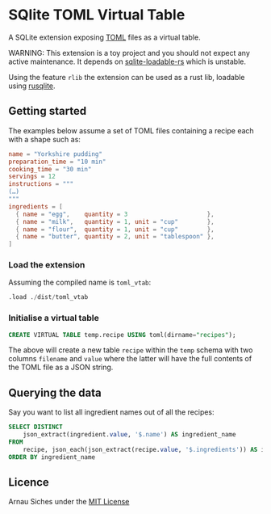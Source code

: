 # SQlite TOML Virtual Table

A SQLite extension exposing [TOML](https://toml.io/) files as a virtual table.

WARNING: This extension is a toy project and you should not expect any active
maintenance. It depends on [sqlite-loadable-rs](https://github.com/asg017/sqlite-loadable-rs)
which is unstable.

Using the feature `rlib` the extension can be used as a rust lib, loadable using [rusqlite](https://github.com/rusqlite/rusqlite).


## Getting started

The examples below assume a set of TOML files containing a recipe each with a
shape such as:

```toml
name = "Yorkshire pudding"
preparation_time = "10 min"
cooking_time = "30 min"
servings = 12
instructions = """
(…)
"""
ingredients = [
  { name = "egg",    quantity = 3                      },
  { name = "milk",   quantity = 1, unit = "cup"        },
  { name = "flour",  quantity = 1, unit = "cup"        },
  { name = "butter", quantity = 2, unit = "tablespoon" },
]
```

### Load the extension

Assuming the compiled name is `toml_vtab`:

 ```sql
 .load ./dist/toml_vtab
```

### Initialise a virtual table

```sql
CREATE VIRTUAL TABLE temp.recipe USING toml(dirname="recipes");
 ```

The above will create a new table `recipe` within the `temp` schema with two
columns `filename` and `value` where the latter will have the full contents of
the TOML file as a JSON string.


## Querying the data

Say you want to list all ingredient names out of all the recipes:

```sql
SELECT DISTINCT
    json_extract(ingredient.value, '$.name') AS ingredient_name
FROM
    recipe, json_each(json_extract(recipe.value, '$.ingredients')) AS ingredient
ORDER BY ingredient_name
```


## Licence

Arnau Siches under the [MIT License](./LICENCE)
